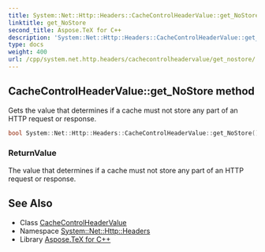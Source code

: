 ```yaml
---
title: System::Net::Http::Headers::CacheControlHeaderValue::get_NoStore method
linktitle: get_NoStore
second_title: Aspose.TeX for C++
description: 'System::Net::Http::Headers::CacheControlHeaderValue::get_NoStore method. Gets the value that determines if a cache must not store any part of an HTTP request or response in C++.'
type: docs
weight: 400
url: /cpp/system.net.http.headers/cachecontrolheadervalue/get_nostore/
---
```

## CacheControlHeaderValue::get_NoStore method


Gets the value that determines if a cache must not store any part of an HTTP request or response.

```cpp
bool System::Net::Http::Headers::CacheControlHeaderValue::get_NoStore()
```


### ReturnValue

The value that determines if a cache must not store any part of an HTTP request or response.

## See Also

* Class [CacheControlHeaderValue](../)
* Namespace [System::Net::Http::Headers](../../)
* Library [Aspose.TeX for C++](../../../)
